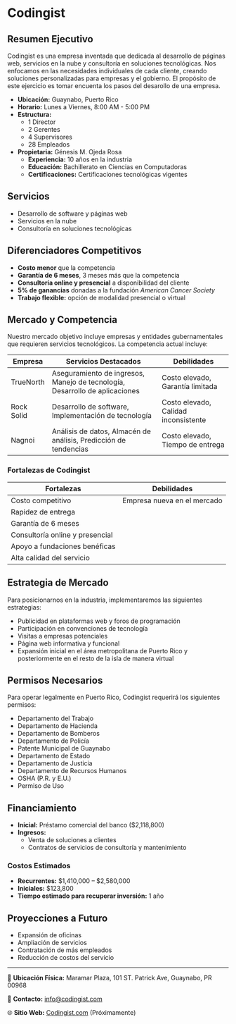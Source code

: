 # Codingist

## Resumen Ejecutivo
Codingist es una empresa inventada que dedicada al desarrollo de páginas web, servicios en la nube y consultoría en soluciones tecnológicas. Nos enfocamos en las necesidades individuales de cada cliente, creando soluciones personalizadas para empresas y el gobierno.
El propósito de este ejercicio es tomar encuenta los pasos del desarollo de una empresa. 

- **Ubicación:** Guaynabo, Puerto Rico
- **Horario:** Lunes a Viernes, 8:00 AM - 5:00 PM
- **Estructura:**
  - 1 Director
  - 2 Gerentes
  - 4 Supervisores
  - 28 Empleados
- **Propietaria:** Génesis M. Ojeda Rosa
  - **Experiencia:** 10 años en la industria
  - **Educación:** Bachillerato en Ciencias en Computadoras
  - **Certificaciones:** Certificaciones tecnológicas vigentes

## Servicios
- Desarrollo de software y páginas web
- Servicios en la nube
- Consultoría en soluciones tecnológicas

## Diferenciadores Competitivos
- **Costo menor** que la competencia
- **Garantía de 6 meses**, 3 meses más que la competencia
- **Consultoría online y presencial** a disponibilidad del cliente
- **5% de ganancias** donadas a la fundación *American Cancer Society*
- **Trabajo flexible:** opción de modalidad presencial o virtual

## Mercado y Competencia
Nuestro mercado objetivo incluye empresas y entidades gubernamentales que requieren servicios tecnológicos. La competencia actual incluye:

| Empresa      | Servicios Destacados | Debilidades |
|-------------|--------------------|-------------|
| TrueNorth   | Aseguramiento de ingresos, Manejo de tecnología, Desarrollo de aplicaciones | Costo elevado, Garantía limitada |
| Rock Solid  | Desarrollo de software, Implementación de tecnología | Costo elevado, Calidad inconsistente |
| Nagnoi      | Análisis de datos, Almacén de análisis, Predicción de tendencias | Costo elevado, Tiempo de entrega |

### Fortalezas de Codingist
| Fortalezas | Debilidades |
|------------|------------|
| Costo competitivo | Empresa nueva en el mercado |
| Rapidez de entrega | |
| Garantía de 6 meses | |
| Consultoría online y presencial | |
| Apoyo a fundaciones benéficas | |
| Alta calidad del servicio | |

## Estrategia de Mercado
Para posicionarnos en la industria, implementaremos las siguientes estrategias:
- Publicidad en plataformas web y foros de programación
- Participación en convenciones de tecnología
- Visitas a empresas potenciales
- Página web informativa y funcional
- Expansión inicial en el área metropolitana de Puerto Rico y posteriormente en el resto de la isla de manera virtual

## Permisos Necesarios
Para operar legalmente en Puerto Rico, Codingist requerirá los siguientes permisos:
- Departamento del Trabajo
- Departamento de Hacienda
- Departamento de Bomberos
- Departamento de Policía
- Patente Municipal de Guaynabo
- Departamento de Estado
- Departamento de Justicia
- Departamento de Recursos Humanos
- OSHA (P.R. y E.U.)
- Permiso de Uso

## Financiamiento
- **Inicial:** Préstamo comercial del banco ($2,118,800)
- **Ingresos:**
  - Venta de soluciones a clientes
  - Contratos de servicios de consultoría y mantenimiento

### Costos Estimados
- **Recurrentes:** $1,410,000 – $2,580,000
- **Iniciales:** $123,800
- **Tiempo estimado para recuperar inversión:** 1 año

## Proyecciones a Futuro
- Expansión de oficinas
- Ampliación de servicios
- Contratación de más empleados
- Reducción de costos del servicio

---
📍 **Ubicación Física:**
Maramar Plaza, 101 ST. Patrick Ave, Guaynabo, PR 00968

📧 **Contacto:**
[info@codingist.com](mailto:info@codingist.com)

🌐 **Sitio Web:**
[Codingist.com](https://codingist.com) (Próximamente)
